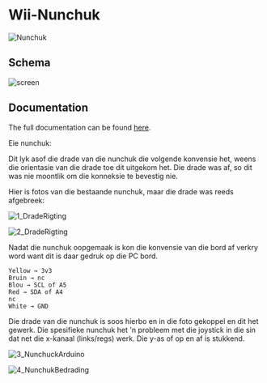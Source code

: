 # Wii-Nunchuk

![Nunchuk](Prente/nunchuk.jpg)

Schema
---

![screen](Prente/screen.png)


Documentation
---
The full documentation can be found [here](http://www.xarg.org/2016/12/using-a-wii-nunchuk-with-arduino/).


Eie nunchuk:

Dit lyk asof die drade van die nunchuk die volgende konvensie het, weens die orientasie van die drade toe dit uitgekom het.  Die drade was af, so dit was nie moontlik om die konneksie te bevestig nie.

Hier is fotos van die bestaande nunchuk, maar die drade was reeds afgebreek:

![1_DradeRigting](Prente/1_DradeRigting.jpg)

![2_DradeRigting](Prente/2_DradeRigting.jpg)


Nadat die nunchuk oopgemaak is kon die konvensie van die bord af verkry word want dit is daar gedruk op die PC bord.



    Yellow → 3v3
    Bruin → nc
    Blou → SCL of A5
    Red → SDA of A4
    nc
    White → GND

Die drade van die nunchuk is soos hierbo en in die foto gekoppel en dit het gewerk.  Die spesifieke nunchuk het 'n probleem met die joystick in die sin dat net die x-kanaal (links/regs) werk.  Die y-as of op en af is stukkend.

![3_NunchuckArduino](Prente/3_NunchuckArduino.jpg)

![4_NunchukBedrading](Prente/4_NunchukBedrading.jpg)

